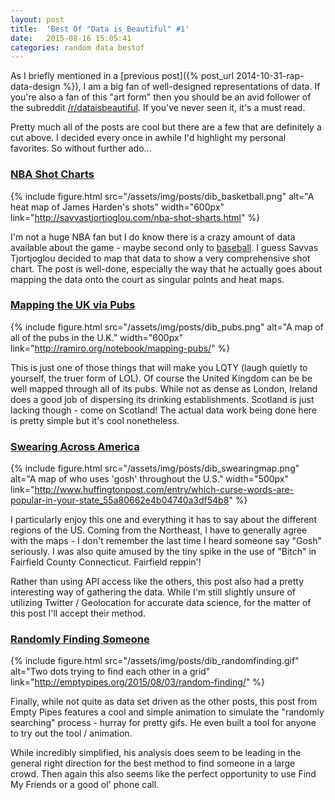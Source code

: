 ```yaml
---
layout: post
title:  'Best Of "Data is Beautiful" #1'
date:   2015-08-16 15:05:41
categories: random data bestof
---
```


As I briefly mentioned in a [previous post]({% post_url 2014-10-31-rap-data-design %}), I am a big fan of well-designed representations of data. If you're also a fan of this "art form" then you should be an avid follower of the subreddit [/r/dataisbeautiful](https://www.reddit.com/r/dataisbeautiful). If you've never seen it, it's a must read.

Pretty much all of the posts are cool but there are a few that are definitely a cut above. I decided every once in awhile I'd highlight my personal favorites. So without further ado...

### [NBA Shot Charts](http://savvastjortjoglou.com/nba-shot-sharts.html)

{% include figure.html src="/assets/img/posts/dib_basketball.png" alt="A heat map of James Harden's shots" width="600px" link="http://savvastjortjoglou.com/nba-shot-sharts.html" %}

I'm not a huge NBA fan but I do know there is a crazy amount of data available about the game - maybe second only to [baseball](http://fivethirtyeight.com/features/rich-data-poor-data/). I guess Savvas Tjortjoglou decided to map that data to show a very comprehensive shot chart. The post is well-done, especially the way that he actually goes about mapping the data onto the court as singular points and heat maps.

### [Mapping the UK via Pubs](http://ramiro.org/notebook/mapping-pubs/)

{% include figure.html src="/assets/img/posts/dib_pubs.png" alt="A map of all of the pubs in the U.K." width="600px" link="http://ramiro.org/notebook/mapping-pubs/" %}

This is just one of those things that will make you LQTY (laugh quietly to yourself, the truer form of LOL). Of course the United Kingdom can be be well mapped through all of its pubs. While not as dense as London, Ireland does a good job of dispersing its drinking establishments. Scotland is just lacking though - come on Scotland! The actual data work being done here is pretty simple but it's cool nonetheless.

### [Swearing Across America](http://www.huffingtonpost.com/entry/which-curse-words-are-popular-in-your-state_55a80662e4b04740a3df54b8)

{% include figure.html src="/assets/img/posts/dib_swearingmap.png" alt="A map of who uses 'gosh' throughout the U.S." width="500px" link="http://www.huffingtonpost.com/entry/which-curse-words-are-popular-in-your-state_55a80662e4b04740a3df54b8" %}

I particularly enjoy this one and everything it has to say about the different regions of the US. Coming from the Northeast, I have to generally agree with the maps - I don't remember the last time I heard someone say "Gosh" seriously. I was also quite amused by the tiny spike in the use of "Bitch" in Fairfield County Connecticut. Fairfield reppin'!

Rather than using API access like the others, this post also had a pretty interesting way of gathering the data. While I'm still slightly unsure of utilizing Twitter / Geolocation for accurate data science, for the matter of this post I'll accept their method. 

### [Randomly Finding Someone](http://emptypipes.org/2015/08/03/random-finding/)

{% include figure.html src="/assets/img/posts/dib_randomfinding.gif" alt="Two dots trying to find each other in a grid" link="http://emptypipes.org/2015/08/03/random-finding/" %}

Finally, while not quite as data set driven as the other posts, this post from Empty Pipes features a cool and simple animation to simulate the "randomly searching" process - hurray for pretty gifs. He even built a tool for anyone to try out the tool / animation. 

While incredibly simplified, his analysis does seem to be leading in the general right direction for the best method to find someone in a large crowd. Then again this also seems like the perfect opportunity to use Find My Friends or a good ol' phone call.



